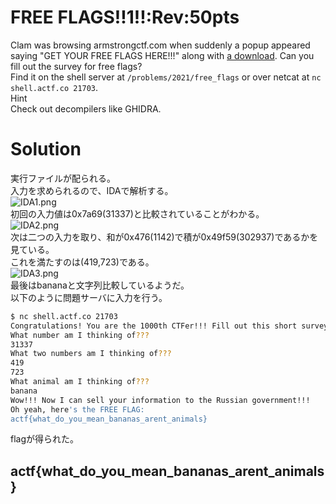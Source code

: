 # FREE FLAGS!!1!!:Rev:50pts
Clam was browsing armstrongctf.com when suddenly a popup appeared saying "GET YOUR FREE FLAGS HERE!!!" along with [a download](free_flags). Can you fill out the survey for free flags?  
Find it on the shell server at `/problems/2021/free_flags` or over netcat at `nc shell.actf.co 21703`.  
Hint  
Check out decompilers like GHIDRA.  

# Solution
実行ファイルが配られる。  
入力を求められるので、IDAで解析する。  
![IDA1.png](images/IDA1.png)  
初回の入力値は0x7a69(31337)と比較されていることがわかる。  
![IDA2.png](images/IDA2.png)  
次は二つの入力を取り、和が0x476(1142)で積が0x49f59(302937)であるかを見ている。  
これを満たすのは(419,723)である。  
![IDA3.png](images/IDA3.png)  
最後はbananaと文字列比較しているようだ。  
以下のように問題サーバに入力を行う。  
```bash
$ nc shell.actf.co 21703
Congratulations! You are the 1000th CTFer!!! Fill out this short survey to get FREE FLAGS!!!
What number am I thinking of???
31337
What two numbers am I thinking of???
419
723
What animal am I thinking of???
banana
Wow!!! Now I can sell your information to the Russian government!!!
Oh yeah, here's the FREE FLAG:
actf{what_do_you_mean_bananas_arent_animals}
```
flagが得られた。  

## actf{what_do_you_mean_bananas_arent_animals}